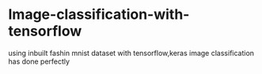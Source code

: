 # Image-classification-with-tensorflow
using inbuilt fashin mnist dataset with tensorflow,keras image classification has done perfectly
